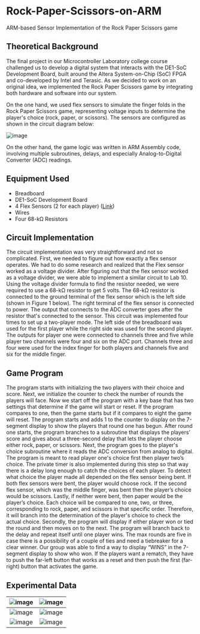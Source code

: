 # Rock-Paper-Scissors-on-ARM
ARM-based Sensor Implementation of the Rock Paper Scissors game

## Theoretical Background
The final project in our Microcontroller Laboratory college course challenged us to develop a digital system that interacts with the DE1-SoC Development Board, built around the Altera System-on-Chip (SoC) FPGA and co-developed by Intel and Terasic. As we decided to work on an original idea, we implemented the Rock Paper Scissors game by integrating both hardware and software into our system.

On the one hand, we used flex sensors to simulate the finger folds in the Rock Paper Scissors game, representing voltage inputs to determine the player's choice (rock, paper, or scissors). The sensors are configured as shown in the circuit diagram below:

![image](https://github.com/DanielGeb22/Rock-Paper-Scissors-on-ARM/assets/21247188/57221fc6-b6df-4249-8462-3a92a769e282)

On the other hand, the game logic was written in ARM Assembly code, involving multiple subroutines, delays, and especially Analog-to-Digital Converter (ADC) readings.

## Equipment Used
- Breadboard
- DE1-SoC Development Board
- 4 Flex Sensors (2 for each player) ([Link](https://a.co/d/ceoM3K0))
- Wires
- Four 68-kΩ Resistors

## Circuit Implementation
The circuit implementation was very straightforward and not so complicated. First, we needed to figure out how exactly a flex sensor operates. We had to do some research and realized that the Flex sensor worked as a voltage divider. After figuring out that the flex sensor worked as a voltage divider, we were able to implement a similar circuit to Lab 10. Using the voltage divider formula to find the resistor needed, we were required to use a 68-kΩ resistor to get 5 volts. The 68-kΩ resistor is connected to the ground terminal of the flex sensor which is the left side (shown in Figure 1 below). The right terminal of the flex sensor is connected to power. The output that connects to the ADC converter goes after the resistor that's connected to the sensor. This circuit was implemented four times to set up a two-player mode. The left side of the
breadboard was used for the first player while the right side was used for the second player. The outputs for player one were connected to channels three and five while player two channels were
four and six on the ADC port. Channels three and four were used for the index finger for both players and channels five and six for the middle finger.

## Game Program
The program starts with initializing the two players with their choice and score. Next, we initialize the counter to check the number of rounds the players will face. Now we start off the program with a key base that has two settings that determine if the game will start or reset. If the program compares to one, then the game starts but if it compares to eight the game will reset. The program starts and adds 1 to the counter to display on the 7-segment display to show the players that round one has begun. After round one starts, the program branches to a subroutine that displays the players’ score and gives about a three-second delay that lets the player choose either rock, paper, or scissors. Next, the program goes to the player's choice subroutine where it reads the ADC conversion from analog to digital. The program is meant to read player one's choice first then player two’s choice. The private timer is also implemented during this step so that way there is a delay long enough to catch the choices of each player.
To detect what choice the player made all depended on the flex sensor being bent. If both flex sensors were bent, the player would choose rock. If the second flex sensor, which was the middle finger, was bent then the player’s choice would be scissors. Lastly, if neither were bent, then paper would be the player’s choice. Each choice will be compared to one, two, or three, corresponding to rock, paper, and scissors in that specific order. Therefore, it will branch into the determination of the player's choice to check the actual choice. Secondly, the program will display if either player won or tied the round and then moves on to the next. The program will branch back to the delay and repeat itself until one player wins. The max rounds are five in case there is a possibility of a couple of ties and need a tiebreaker for a clear winner. Our group was able to find a way to display “WINS” in the 7-segment display to show who won. If the players want a rematch, they have to push the far-left button that works as a reset and then push the first (far-right) button that activates the game.

## Experimental Data
 
| ![image](https://github.com/DanielGeb22/Rock-Paper-Scissors-on-ARM/assets/21247188/0190a6c7-27cd-4dbd-a279-b300b0e7001e)  |  ![image](https://github.com/DanielGeb22/Rock-Paper-Scissors-on-ARM/assets/21247188/1303c6c0-6e82-49f7-a1af-f94e940a232c) |
:-------------------------:|:-------------------------:
![image](https://github.com/DanielGeb22/Rock-Paper-Scissors-on-ARM/assets/21247188/cf9b9010-8cca-400f-800a-3338f4b7a19a)  |  ![image](https://github.com/DanielGeb22/Rock-Paper-Scissors-on-ARM/assets/21247188/1867ccd7-97d8-4d08-a83c-b408d7fca85d) |
![image](https://github.com/DanielGeb22/Rock-Paper-Scissors-on-ARM/assets/21247188/256f4707-b3b0-4f39-a71c-9e11a7bfa44d)  |  ![image](https://github.com/DanielGeb22/Rock-Paper-Scissors-on-ARM/assets/21247188/f5a8bf44-54ed-443d-a6d6-45e0269ccb00) |
